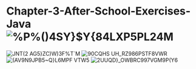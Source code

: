 # Chapter-3-After-School-Exercises-Java![%P%()4SY}$Y{84LXP5PL24M](https://user-images.githubusercontent.com/94735262/158576045-ad38f5c5-c478-41f4-9015-23357277833d.png)
![`JNT(2 AG5}ZC`)W)3F%T`M](https://user-images.githubusercontent.com/94735262/158576072-5a14058c-51a7-4435-a7df-fa48660f1914.png)
![90CQHS UH_RZ986PSTF8VWR](https://user-images.githubusercontent.com/94735262/158576081-ce6bfa21-92df-4036-b106-94f1934cfabe.png)
![(AV9N9JPB5~Q}L6MPF VTW5](https://user-images.githubusercontent.com/94735262/158576093-7ab40ceb-dee3-4642-93d5-dea137207251.png)
![2UUQD}_OWBRC997VGM9P(Y6](https://user-images.githubusercontent.com/94735262/158576099-f56528be-77b5-4fb2-9afe-1626c4169e36.png)
